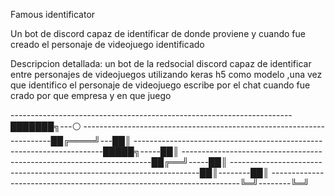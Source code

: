 
Famous identificator

Un bot de discord capaz de identificar de donde proviene y cuando fue creado el personaje de videojuego identificado 

Descripcion detallada:
un bot de la redsocial discord capaz de identificar  entre personajes de videojuegos utilizando keras h5 como modelo ,una vez que identifico el personaje de videojuego escribe por el chat cuando fue crado por que empresa y en que juego 



----------------------------------------------------------------------███████╗---⚪
----------------------------------------------------------------------██╔════╝---██║
----------------------------------------------------------------------█████╗-----██║
----------------------------------------------------------------------██╔══╝-----██║
----------------------------------------------------------------------██║--------██║
----------------------------------------------------------------------╚═╝--------╚═╝


